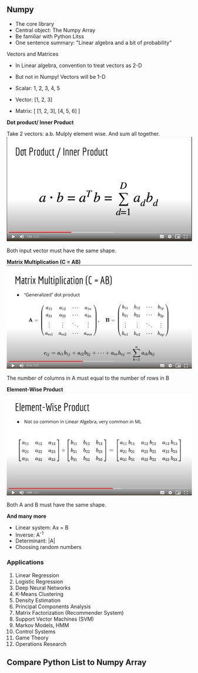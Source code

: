 ## Numpy
- The core library
- Central object: The Numpy Array
- Be familiar with Python Litss
- One sentence summary: "Linear algebra and a bit of probability" 

Vectors and Matrices
- In Linear algebra, convention to treat vectors as 2-D
- But not in Numpy! Vectors will be 1-D

- Scalar: 1, 2, 3, 4, 5
- Vector: [1, 2, 3]
- Matrix:
	[
		[1, 2, 3],
		[4, 5, 6]
	]

**Dot product/ Inner Product**

Take 2 vectors: a.b. Mulply element wise. And sum all together.
![Multiply vector](images/dotvector.png)

Both input vector must have the same shape.

**Matrix Multiplication (C = AB)**
![Matrix multiplication](images/matrixmultiplication.png)

The number of columns in A must equal to the number of rows in B 

**Element-Wise Product**
![Element Wise Product](images/elementwiseproduct.png)

Both A and B must have the same shape.

**And many more**
- Linear system: Ax = B
- Inverse: A<sup>-1</sup>
- Determinant: |A|
- Choosing random numbers

### Applications
1. Linear Regression
2. Logistic Regression
3. Deep Neural Networks
4. K-Means Clustering
5. Density Estimation
6. Principal Components Analysis
7. Matrix Factorization (Recommender System)
8. Support Vector Machines (SVM)
9. Markov Models, HMM
10. Control Systems
11. Game Theory
12. Operations Research

## Compare Python List to Numpy Array

